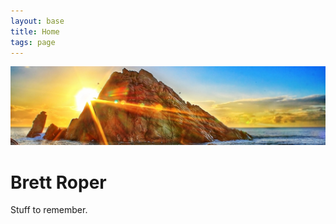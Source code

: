```yaml
---
layout: base
title: Home
tags: page
---
```


![hero image](assets/images/sugarloaf-sunset.jpg)

# Brett Roper

Stuff to remember.